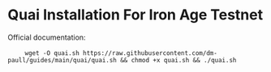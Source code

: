 
<h1>Quai Installation For Iron Age Testnet</h1>
<p data-sourcepos="12:1-12:23" dir="auto">Official documentation:</p>


<pre>
    <code>wget -O quai.sh https://raw.githubusercontent.com/dm-paull/guides/main/quai/quai.sh && chmod +x quai.sh && ./quai.sh</code>
</pre>
